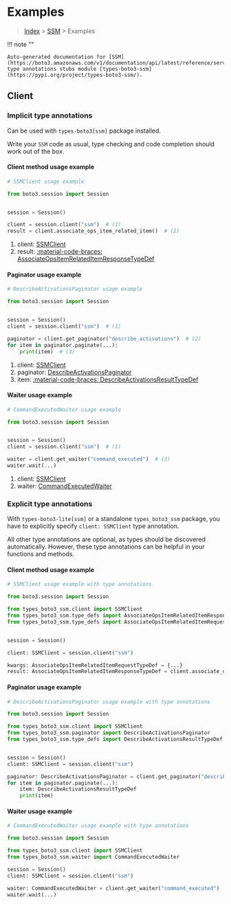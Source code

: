 # Examples

> [Index](../README.md) > [SSM](./README.md) > Examples

!!! note ""

    Auto-generated documentation for [SSM](https://boto3.amazonaws.com/v1/documentation/api/latest/reference/services/ssm.html#ssm)
    type annotations stubs module [types-boto3-ssm](https://pypi.org/project/types-boto3-ssm/).

## Client

### Implicit type annotations

Can be used with `types-boto3[ssm]` package installed.

Write your `SSM` code as usual,
type checking and code completion should work out of the box.


#### Client method usage example

```python
# SSMClient usage example

from boto3.session import Session


session = Session()

client = session.client("ssm")  # (1)
result = client.associate_ops_item_related_item()  # (2)
```

1. client: [SSMClient](./client.md)
2. result: [:material-code-braces: AssociateOpsItemRelatedItemResponseTypeDef](./type_defs.md#associateopsitemrelateditemresponsetypedef)



#### Paginator usage example

```python
# DescribeActivationsPaginator usage example

from boto3.session import Session


session = Session()
client = session.client("ssm")  # (1)

paginator = client.get_paginator("describe_activations")  # (2)
for item in paginator.paginate(...):
    print(item)  # (3)
```

1. client: [SSMClient](./client.md)
2. paginator: [DescribeActivationsPaginator](./paginators.md#describeactivationspaginator)
3. item: [:material-code-braces: DescribeActivationsResultTypeDef](./type_defs.md#describeactivationsresulttypedef)



#### Waiter usage example

```python
# CommandExecutedWaiter usage example

from boto3.session import Session


session = Session()
client = session.client("ssm")  # (1)

waiter = client.get_waiter("command_executed")  # (2)
waiter.wait(...)
```

1. client: [SSMClient](./client.md)
2. waiter: [CommandExecutedWaiter](./waiters.md#commandexecutedwaiter)


### Explicit type annotations

With `types-boto3-lite[ssm]`
or a standalone `types_boto3_ssm` package, you have to explicitly specify `client: SSMClient` type annotation.

All other type annotations are optional, as types should be discovered automatically.
However, these type annotations can be helpful in your functions and methods.


#### Client method usage example

```python
# SSMClient usage example with type annotations

from boto3.session import Session

from types_boto3_ssm.client import SSMClient
from types_boto3_ssm.type_defs import AssociateOpsItemRelatedItemResponseTypeDef
from types_boto3_ssm.type_defs import AssociateOpsItemRelatedItemRequestTypeDef


session = Session()

client: SSMClient = session.client("ssm")

kwargs: AssociateOpsItemRelatedItemRequestTypeDef = {...}
result: AssociateOpsItemRelatedItemResponseTypeDef = client.associate_ops_item_related_item(**kwargs)
```



#### Paginator usage example

```python
# DescribeActivationsPaginator usage example with type annotations

from boto3.session import Session

from types_boto3_ssm.client import SSMClient
from types_boto3_ssm.paginator import DescribeActivationsPaginator
from types_boto3_ssm.type_defs import DescribeActivationsResultTypeDef


session = Session()
client: SSMClient = session.client("ssm")

paginator: DescribeActivationsPaginator = client.get_paginator("describe_activations")
for item in paginator.paginate(...):
    item: DescribeActivationsResultTypeDef
    print(item)
```



#### Waiter usage example

```python
# CommandExecutedWaiter usage example with type annotations

from boto3.session import Session

from types_boto3_ssm.client import SSMClient
from types_boto3_ssm.waiter import CommandExecutedWaiter

session = Session()
client: SSMClient = session.client("ssm")

waiter: CommandExecutedWaiter = client.get_waiter("command_executed")
waiter.wait(...)
```


